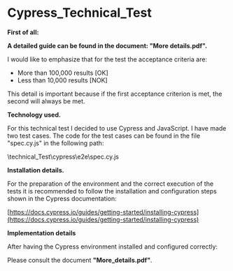 # Cypress_Technical_Test

**First of all:**

**A detailed guide can be found in the document: "More details.pdf".**

I would like to emphasize that for the test the acceptance criteria are:

- More than 100,000 results [OK]
- Less than 10,000 results [NOK]

This detail is important because if the first acceptance criterion is met, the second will always be met.

**Technology used.**

For this technical test I decided to use Cypress and JavaScript. I have made two test cases. The code for the test cases can be found in the file "spec.cy.js" in the following path:

\technical\_Test\cypress\e2e\spec.cy.js

**Installation details.**

For the preparation of the environment and the correct execution of the tests it is recommended to follow the installation and configuration steps shown in the Cypress documentation:

[https://docs.cypress.io/guides/getting-started/installing-cypress](https://docs.cypress.io/guides/getting-started/installing-cypress)

**Implementation details**

After having the Cypress environment installed and configured correctly:

Please consult the document **"More_details.pdf"**.
